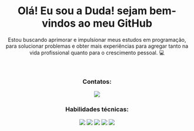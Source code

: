 <div align="center">
  
  <h1> Olá! Eu sou a Duda! sejam bem-vindos ao meu GitHub </h1>
  
  <p> Estou buscando aprimorar e impulsionar meus estudos em programação, para solucionar problemas e obter mais experiências para agregar   
   tanto na vida profissional quanto para o crescimento pessoal. 💻 </p>
  <br>
  
  <h3> Contatos: </h3>
  <a href="https://www.linkedin.com/in/maria-eduarda-silvano/" target="_blank"> <img src="https://img.shields.io/badge/LinkedIn-0077B5?style=for-the-badge&logo=linkedin&logoColor=white"/> </a>
  <br>
  
  <h3> Habilidades técnicas: </h3>
  <img src="https://img.shields.io/badge/JavaScript-F7DF1E?style=for-the-badge&logo=javascript&logoColor=black"/>
  <img src="https://img.shields.io/badge/React-20232A?style=for-the-badge&logo=react&logoColor=61DAFB"/>
  <img src="https://img.shields.io/badge/html5-%23E34F26.svg?style=for-the-badge&logo=html5&logoColor=white"/>
  <img src="https://img.shields.io/badge/css3-%231572B6.svg?style=for-the-badge&logo=css3&logoColor=white"/>
  <img src="https://img.shields.io/badge/GIT-E44C30?style=for-the-badge&logo=git&logoColor=white"/>
</div>
